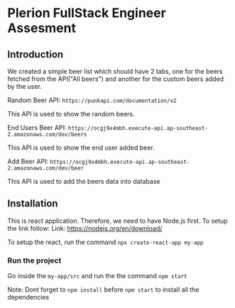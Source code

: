 # Plerion FullStack Engineer Assesment

## Introduction

We created a simple beer list which should have 2 tabs, one for the beers fetched from the API("All beers") and another for the custom beers added by the user.

Random Beer API: ```https://punkapi.com/documentation/v2```

This API is used to show the random beers.

End Users Beer API: ```https://ocgj9x4mbh.execute-api.ap-southeast-2.amazonaws.com/dev/beers```

This API is used to show the end user added beer.

Add Beer API: ```https://ocgj9x4mbh.execute-api.ap-southeast-2.amazonaws.com/dev/beer```

This API is used to add the beers data into database


## Installation

This is react application. Therefore, we need to have Node.js first. To setup the link follow:
Link: https://nodejs.org/en/download/

To setup the react, run the command
```npx create-react-app my-app```

### Run the project

Go inside the ```my-app/src``` and run the the command ```npm start```

Note: Dont forget to ```npm install``` before ```npm start``` to install all the dependencies
